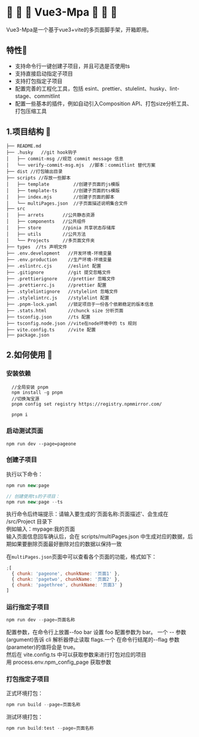 # 🎉 🎉 🎉 Vue3-Mpa 🎉 🎉 🎉
Vue3-Mpa是一个基于vue3+vite的多页面脚手架，开箱即用。 

## 特性🌼
- 支持命令行一键创建子项目，并且可选是否使用ts
- 支持直接启动指定子项目
- 支持打包指定子项目
- 配置完善的工程化工具，包括 esint、prettier、stulelint、husky、lint-stage、commitlint 
- 配置一些基本的插件，例如自动引入Composition API、打包size分析工具、打包压缩工具

## 1.项目结构 📖

```
├── README.md
├── .husky   //git hook钩子
│   ├── commit-msg //规范 commit message 信息
│   └── verify-commit-msg.mjs  //脚本：commitlint 替代方案
├── dist //打包输出目录
├── scripts //存放一些脚本
│   ├── template         //创建子页面的js模版
│   ├── template-ts      //创建子页面的ts模版
│   ├── index.mjs        //创建子页面的脚本
│   └── multiPages.json  //子页面描述说明集合文件
├── src
│   ├── arrets       //公共静态资源
│   ├── components   //公共组件
│   ├── store        //pinia 共享状态存储库
│   ├── utils        //公共方法
│   └── Projects     //多页面文件夹
├── types  //ts 声明文件
├── .env.development   //开发环境-环境变量
├── .env.production    //生产环境-环境变量
├── .eslintrc.cjs      //eslint 配置
├── .gitignore         //git 提交忽略文件
├── .prettierignore    //prettier 忽略文件
├── .prettierrc.js     //prettier 配置
├── .stylelintignore   //stylelint 忽略文件
├── .stylelintrc.js    //stylelint 配置
├── .pnpm-lock.yaml    //锁定项目于一份各个依赖稳定的版本信息
├── .stats.html        //chunck size 分析页面
├── tsconfig.json      //ts 配置
├── tsconfig.node.json //vite在node环境中的 ts 规则
├── vite.config.ts     //vite 配置
├── package.json

```

## 2.如何使用 🔑

### 安装依赖

```
  //全局安装 pnpm
  npm install -g pnpm
  //切换淘宝源
  pnpm config set registry https://registry.npmmirror.com/

  pnpm i
```

### 启动测试页面

```
npm run dev --page=pageone
```

### 创建子项目

执行以下命令：

```js
npm run new:page

// 创建使用ts的子项目：
npm run new:page --ts
```

执行命令后终端提示：请输入要生成的'页面名称:页面描述'、会生成在 /src/Project 目录下  
例如输入：mypage:我的页面  
输入页面信息回车确认后，会在 scripts/multiPages.json 中生成对应的数据，后期如果要删除页面最好删除对应的数据以保持一致

在`multiPages.json`页面中可以查看各个页面的功能，格式如下：

```js
;[
  { chunk: 'pageone', chunkName: '页面1' },
  { chunk: 'pagetwo', chunkName: '页面2' },
  { chunk: 'pagethree', chunkName: '页面3' }
]
```

### 运行指定子项目

```js
npm run dev --page=页面名称
```

配置参数，在命令行上放置--foo bar 设置 foo 配置参数为 bar。 一个 -- 参数(argument)告诉 cli 解析器停止读取 flags.一个 在命令行结尾的--flag 参数(parameter)的值将会是 true。  
然后在 vite.config.ts 中可以获取参数来进行打包对应的项目  
用 process.env.npm_config_page 获取参数

### 打包指定子项目

正式环境打包：

```js
npm run build --page=页面名称
```

测试环境打包：

```js
npm run build:test --page=页面名称
```
